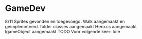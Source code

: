 # GameDev
8/11
Sprites gevonden en toegevoegd.
Walk aangemaakt en geimplemnteerd.
folder classes aangemaakt
Hero.cs aangemaakt 
IgameObject aangemaakt
TODO Voor volgende keer:
Idle
